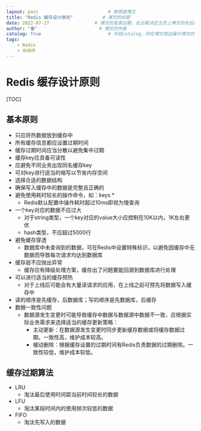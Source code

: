 ```yaml
---
layout: post                          # 表明是博文  
title: "Redis 缓存设计原则"           # 博文的标题  
date: 2022-07-27                 # 博文的发表日期，此日期决定主页上博文的先后顺序  
author: "秦"                       # 博文的作者  
catalog: True                         # 开启catalog，将在博文侧边展示博文的结构  
tags:
    - Redis
    - 中间件
---
```

# Redis 缓存设计原则

[TOC]

## 基本原则

- 只应将热数据放到缓存中
- 所有缓存信息都应设置过期时间
- 缓存过期时间应当分散以避免集中过期
- 缓存key应具备可读性
- 应避免不同业务出现同名缓存key
- 可对key进行适当的缩写以节省内存空间
- 选择合适的数据结构
- 确保写入缓存中的数据是完整且正确的
- 避免使用耗时较长的操作命令，如：keys * 
  - Redis默认配置中操作耗时超过10ms即视为慢查询
- 一个key对应的数据不应过大
  - 对于string类型，一个key对应的value大小应控制在10K以内，1K左右更优
  - hash类型，不应超过5000行
- 避免缓存穿透
  - 数据库中未查询到的数据，可在Redis中设置特殊标识，以避免因缓存中无数据而导致每次请求均达到数据库
- 缓存层不应抛出异常
  - 缓存应有降级处理方案，缓存出了问题要能回源到数据库进行处理
- 可以进行适当的缓存预热
  - 对于上线后可能会有大量读请求的应用，在上线之前可预先将数据写入缓存中
- 读的顺序是先缓存，后数据库；写的顺序是先数据库，后缓存
- 数据一致性问题
  - 数据源发生变更时可能导致缓存中数据与数据源中数据不一致，应根据实际业务需求来选择适当的缓存更新策略：
    - 主动更新：在数据源发生变更时同步更新缓存数据或将缓存数据过期。一致性高，维护成本较高。
    - 被动删除：根据缓存设置的过期时间有Redis负责数据的过期删除。一致性较低，维护成本较低。

## 缓存过期算法

- LRU
  - 淘汰最后使用时间距当前时间较长的数据
- LFU
  - 淘汰某段时间内的使用频次较低的数据
- FIFO
  - 淘汰先写入的数据